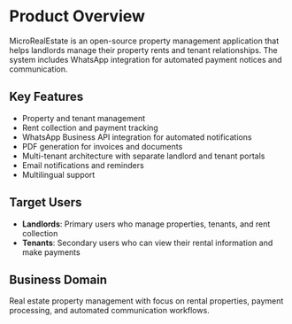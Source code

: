# Product Overview

MicroRealEstate is an open-source property management application that helps landlords manage their property rents and tenant relationships. The system includes WhatsApp integration for automated payment notices and communication.

## Key Features
- Property and tenant management
- Rent collection and payment tracking
- WhatsApp Business API integration for automated notifications
- PDF generation for invoices and documents
- Multi-tenant architecture with separate landlord and tenant portals
- Email notifications and reminders
- Multilingual support

## Target Users
- **Landlords**: Primary users who manage properties, tenants, and rent collection
- **Tenants**: Secondary users who can view their rental information and make payments

## Business Domain
Real estate property management with focus on rental properties, payment processing, and automated communication workflows.
